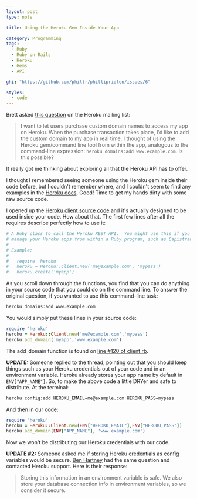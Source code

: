 ```yaml
---
layout: post
type: note

title: Using the Heroku Gem Inside Your App

category: Programming
tags:
  - Ruby
  - Ruby on Rails
  - Heroku
  - Gems
  - API

ghi: "https://github.com/philtr/phillipridlen/issues/6"

styles:
  - code
---
```

Brett asked [this question][q] on the Heroku mailing list:

  [q]: http://groups.google.com/group/heroku/t/1b012e631dd80e64

  > I want to let users purchase custom domain names to access my app on
  Heroku. When the purchase transaction takes place, I'd like to add the
  custom domain to my app in real time. I thought of using the Heroku
  gem/command line tool from within the app, analogous to the
  command-line expression: `heroku domains:add www.example.com`. Is this
  possible?

It really got me thinking about exploring all that the Heroku API has to
offer.

I thought I remembered seeing someone using the Heroku gem inside their
code before, but I couldn't remember where, and I couldn't seem to find
any examples in the [Heroku docs][docs]. Good! Time to get my hands
dirty with some raw source code.

  [docs]: http://docs.heroku.com

I opened up the [Heroku client source code][client.rb] and it's actually
designed to be used inside your code. How about that. The first few
lines after all the requires describe perfectly how to use it:

~~~ ruby
# A Ruby class to call the Heroku REST API.  You might use this if you want to
# manage your Heroku apps from within a Ruby program, such as Capistrano.
#
# Example:
#
#   require 'heroku'
#   heroku = Heroku::Client.new('me@example.com', 'mypass')
#   heroku.create('myapp')
~~~

 [client.rb]: https://github.com/heroku/legacy-cli/blob/888266abc63521782648f6522d0f7d7a062c67c8/lib/heroku/client.rb

As you scroll down through the functions, you find that you can do anything in
your source code that you could do on the command line. To answer the original
question, if you wanted to use this command-line task:

~~~ sh
heroku domains:add www.example.com
~~~

You would simply put these lines in your source code:

~~~ ruby
require 'heroku'
heroku = Heroku::Client.new('me@example.com','mypass')
heroku.add_domain('myapp','www.example.com')
~~~

The add_domain function is found on [line #120 of client.rb][add_domain].

  [add_domain]: https://github.com/heroku/legacy-cli/blob/888266abc63521782648f6522d0f7d7a062c67c8/lib/heroku/client.rb#L120-L122

**UPDATE:** Someone replied to the thread, pointing out that you should
keep things such as your Heroku credentials out of your code and in an
environment variable. Heroku already stores your app name by default in
`ENV["APP_NAME"]`. So, to make the above code a little DRYer and safe to
distribute. At the terminal:

~~~ sh
heroku config:add HEROKU_EMAIL=me@example.com HEROKU_PASS=mypass
~~~

And then in our code:

~~~ ruby
require 'heroku'
heroku = Heroku::Client.new(ENV["HEROKU_EMAIL"],ENV["HEROKU_PASS"])
heroku.add_domain(ENV["APP_NAME"], 'www.example.com')
~~~

Now we won't be distributing our Heroku credentials with our code.

**UPDATE #2:** Someone asked me if storing Heroku credentials as config
variables would be secure. <a href="http://twitter.com/benhartney">Ben
Hartney</a> had the same question and contacted Heroku support. Here is
their response:

  > Storing this information in an environment variable is safe. We also
  store your database connection info in environment variables, so we
  consider it secure.

